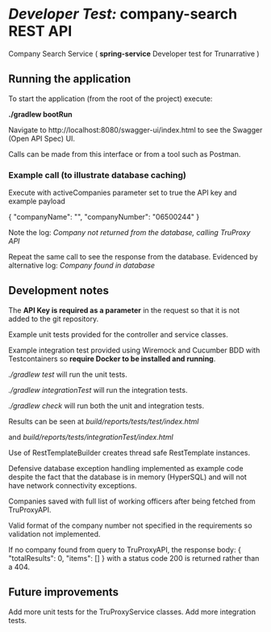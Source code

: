 # *Developer Test:* company-search REST API

Company Search Service ( **spring-service** Developer test for Trunarrative ) 

## Running the application
To start the application (from the root of the project) execute: 

**./gradlew bootRun**

Navigate to http://localhost:8080/swagger-ui/index.html to see the Swagger (Open API Spec) UI.

Calls can be made from this interface or from a tool such as Postman.

### Example call (to illustrate database caching)
Execute with activeCompanies parameter set to true the API key and example payload

{
"companyName": "",
"companyNumber": "06500244"
}

Note the log: *Company not returned from the database, calling TruProxy API*

Repeat the same call to see the response from the database. Evidenced by alternative log: *Company found in database*

## Development notes
The **API Key is required as a parameter** in the request so that it is not added to the git repository.

Example unit tests provided for the controller and service classes.

Example integration test provided using Wiremock and Cucumber BDD
with Testcontainers so **require Docker to be installed and running**.

*./gradlew test* will run the unit tests.

*./gradlew integrationTest* will run the integration tests.

*./gradlew check* will run both the unit and integration tests.

Results can be seen at *build/reports/tests/test/index.html*

and *build/reports/tests/integrationTest/index.html*

Use of RestTemplateBuilder creates thread safe RestTemplate instances.

Defensive database exception handling implemented as example code despite the fact that the database is in memory (HyperSQL) and will not have network connectivity exceptions.

Companies saved with full list of working officers after being fetched from TruProxyAPI.

Valid format of the company number not specified in the requirements so validation not implemented.

If no company found from query to TruProxyAPI, the response body: { "totalResults": 0, "items": [] } with a status code 200 is returned rather than a 404.

## Future improvements
Add more unit tests for the TruProxyService classes.
Add more integration tests.
